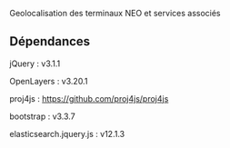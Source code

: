 Geolocalisation des terminaux NEO et services associés

## Dépendances

jQuery : v3.1.1

OpenLayers : v3.20.1

proj4js : https://github.com/proj4js/proj4js

bootstrap  : v3.3.7

elasticsearch.jquery.js : v12.1.3

